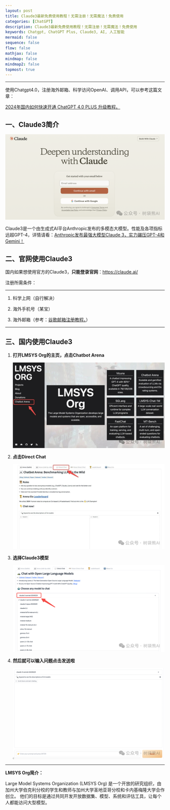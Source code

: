 ```yaml
---
layout: post
title: Claude3最新免费使用教程！无需注册！无需魔法！免费使用
categories: [ChatGPT]
description: Claude3最新免费使用教程！无需注册！无需魔法！免费使用
keywords: Chatgpt, ChatGPT Plus, Claude3, AI, 人工智能
mermaid: false
sequence: false
flow: false
mathjax: false
mindmap: false
mindmap2: false
topmost: true
---
```

--------
使用Chatgpt4.0，注册海外邮箱、科学访问OpenAI、调用API，可以参考这篇文章：  

[2024年国内如何快速开通 ChatGPT 4.0 PLUS 升级教程。](https://koalai.org/2024/02/29/chatgpt4.0-kaitong/)  

## 一、Claude3简介

![图片](/images/2023-03-09-claude3-free-use/ltkb9ryt93.png)

Claude3是一个由生成式AI平台Anthropic发布的多模态大模型。性能及各项指标远超GPT-4，详情请看：[Anthropic发布最强大模型Claude 3，实力碾压GPT-4和Gemini！](http://mp.weixin.qq.com/s?__biz=MzkzMjY1NjEwNA==&mid=2247483763&idx=1&sn=0096fb60fa33251e68c7aacc8dfa17d8&chksm=c25927f4f52eaee23cace2daf19c2e6ebb813a8561acf6739284be62653a1128abdfb2ffd8de&scene=21#wechat_redirect)

## 二、官网使用Claude3

国内如果想使用官方的Claude3，**只能登录官网**：https://claude.ai/  

注册所需条件：

___

1.  科学上网（自行解决）
    
2.  海外手机号（某宝）
    
3.  海外邮箱（参考：[谷歌邮箱注册教程。](https://koalai.org/2024/03/01/gmail-sign-up/)）
    

___

## 三、国内使用Claude3

1.  **打开LMSYS Org的主页，点击Chatbot Arena**
    
    ![图片](/images/2023-03-09-claude3-free-use/ltkb9tmp49.jpg)
    
2.  **点击Direct Chat**
   
    ![图片](/images/2023-03-09-claude3-free-use/ltkb9v8v61.jpg)  

3.  **选择Claude3模型**
    
    ![alt text](/images/2023-03-09-claude3-free-use/image-1.png)

4.  **然后就可以输入问题点击发送啦**
    
    ![alt text](/images/2023-03-09-claude3-free-use/image.png)
___

**LMSYS Org简介：**

Large Model Systems Organization (LMSYS Org) 是一个开放的研究组织，由加州大学伯克利分校的学生和教师与加州大学圣地亚哥分校和卡内基梅隆大学合作创立。  他们的目标是通过共同开发开放数据集、模型、系统和评估工具，让每个人都能访问大型模型。